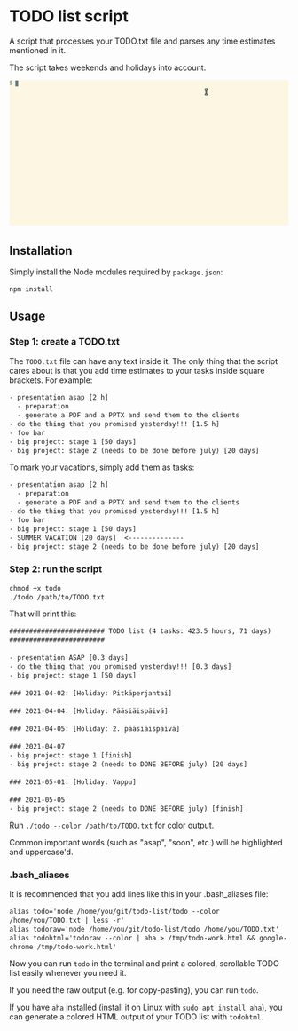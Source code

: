 # TODO list script

A script that processes your TODO.txt file and parses any time estimates
mentioned in it.

The script takes weekends and holidays into account.

![Demo animation](https://github.com/Crusse/todo-list/blob/master/demo.gif?raw=true)

## Installation

Simply install the Node modules required by `package.json`:

```
npm install
```

## Usage

### Step 1: create a TODO.txt

The `TODO.txt` file can have any text inside it. The only thing that the script
cares about is that you add time estimates to your tasks inside square brackets.
For example:

```
- presentation asap [2 h]
  - preparation
  - generate a PDF and a PPTX and send them to the clients
- do the thing that you promised yesterday!!! [1.5 h]
- foo bar
- big project: stage 1 [50 days]
- big project: stage 2 (needs to be done before july) [20 days]
```

To mark your vacations, simply add them as tasks:

```
- presentation asap [2 h]
  - preparation
  - generate a PDF and a PPTX and send them to the clients
- do the thing that you promised yesterday!!! [1.5 h]
- foo bar
- big project: stage 1 [50 days]
- SUMMER VACATION [20 days]  <--------------
- big project: stage 2 (needs to be done before july) [20 days]
```

### Step 2: run the script

```
chmod +x todo
./todo /path/to/TODO.txt
```

That will print this:

```
######################## TODO list (4 tasks: 423.5 hours, 71 days) ########################

- presentation ASAP [0.3 days]
- do the thing that you promised yesterday!!! [0.3 days]
- big project: stage 1 [50 days]

### 2021-04-02: [Holiday: Pitkäperjantai]

### 2021-04-04: [Holiday: Pääsiäispäivä]

### 2021-04-05: [Holiday: 2. pääsiäispäivä]

### 2021-04-07
- big project: stage 1 [finish]
- big project: stage 2 (needs to DONE BEFORE july) [20 days]

### 2021-05-01: [Holiday: Vappu]

### 2021-05-05
- big project: stage 2 (needs to DONE BEFORE july) [finish]

```

Run `./todo --color /path/to/TODO.txt` for color output.

Common important words (such as "asap", "soon", etc.) will be highlighted and
uppercase'd.

### .bash_aliases

It is recommended that you add lines like this in your .bash_aliases file:

```
alias todo='node /home/you/git/todo-list/todo --color /home/you/TODO.txt | less -r'
alias todoraw='node /home/you/git/todo-list/todo /home/you/TODO.txt'
alias todohtml='todoraw --color | aha > /tmp/todo-work.html && google-chrome /tmp/todo-work.html'
```

Now you can run `todo` in the terminal and print a colored, scrollable TODO list
easily whenever you need it.

If you need the raw output (e.g. for copy-pasting), you can run `todo`.

If you have `aha` installed (install it on Linux with `sudo apt install aha`),
you can generate a colored HTML output of your TODO list with `todohtml`.

